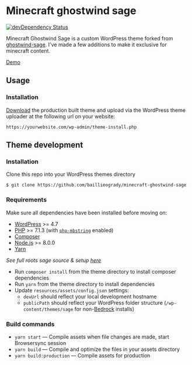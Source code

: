 # Minecraft ghostwind sage
[![devDependency Status](https://img.shields.io/david/dev/roots/sage.svg?style=flat-square)](https://david-dm.org/baillieogrady/minecraft-ghostwind-sage#info=devDependencies)

Minecraft Ghostwind Sage is a custom WordPress theme forked from [ghostwind-sage](https://github.com/baillieogrady/ghostwind-sage). I've made a few additions to make it exclusive for minecraft content.

[Demo](https://minecraft.baillieogrady.com/)

## Usage

### Installation

[Download](https://baillieogrady.com/downloads/minecraft-ghostwind-sage.zip) the production built theme and upload via the WordPress theme uploader at the following url on your website:

```
https://yourwebsite.com/wp-admin/theme-install.php
```

## Theme development

### Installation

Clone this repo into your WordPress themes directory

```
$ git clone https://github.com/baillieogrady/minecraft-ghostwind-sage
```

### Requirements

Make sure all dependencies have been installed before moving on:

* [WordPress](https://wordpress.org/) >= 4.7
* [PHP](https://secure.php.net/manual/en/install.php) >= 7.1.3 (with [`php-mbstring`](https://secure.php.net/manual/en/book.mbstring.php) enabled)
* [Composer](https://getcomposer.org/download/)
* [Node.js](http://nodejs.org/) >= 8.0.0
* [Yarn](https://yarnpkg.com/en/docs/install)

*See full roots sage source & setup [here](https://github.com/roots/sage)*

* Run `composer install` from the theme directory to install composer dependencies 
* Run `yarn` from the theme directory to install dependencies
* Update `resources/assets/config.json` settings:
  * `devUrl` should reflect your local development hostname
  * `publicPath` should reflect your WordPress folder structure (`/wp-content/themes/sage` for non-[Bedrock](https://roots.io/bedrock/) installs)

### Build commands

* `yarn start` — Compile assets when file changes are made, start Browsersync session
* `yarn build` — Compile and optimize the files in your assets directory
* `yarn build:production` — Compile assets for production
